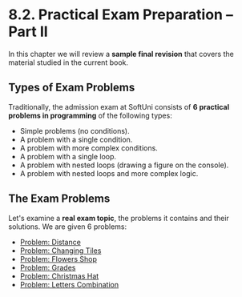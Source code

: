 # 8.2. Practical Exam Preparation – Part II

In this chapter we will review a **sample final revision** that covers the material studied in the current book.

## Types of Exam Problems

Traditionally, the admission exam at SoftUni consists of **6 practical problems in programming** of the following types:

* Simple problems (no conditions).
* A problem with a single condition.
* A problem with more complex conditions.
* A problem with a single loop.
* A problem with nested loops (drawing a figure on the console).
* A problem with nested loops and more complex logic.

## The Exam Problems

Let's examine a **real exam topic**, the problems it contains and their solutions. We are given 6 problems:

* [Problem: Distance](distance/distance.md)
* [Problem: Changing Tiles](change-tiles/change-tiles.md)
* [Problem: Flowers Shop](flowers/flowers.md)
* [Problem: Grades](grades/grades.md)
* [Problem: Christmas Hat](christmas-hat/christmas-hat.md)
* [Problem: Letters Combination](letters-combinations/letters-combinations.md)
